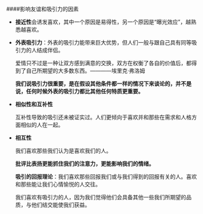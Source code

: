 ####影响友谊和吸引力的因素

- **接近性**会诱发喜欢，其中一个原因是易得性，另一个原因是“曝光效应”，越熟悉越喜欢。

- **外表吸引力**：外表的吸引力能带来巨大优势，但人们一般与跟自己具有同等吸引力的人结成伴侣。

    爱情只不过是一种让双方感到满意的交换，双方在权衡了各自的价值后，都得到了自己所期望的大多数东西。————埃里克·弗洛姆
    
    **我们说吸引力很重要，是在假设其他条件都一样的情况下来谈论的，并不是说，任何时候外表的吸引力都比其他任何特质更重要。**
    
- **相似性和互补性**

    互补性导致的吸引还未被证实过。人们更倾向于喜欢并和那些在需求和人格方面相似的人在一起。
    
- **相互性**

    我们喜欢那些我们认为是喜欢我们的人。
    
    **批评比表扬更能抓住我们的注意力，更能影响我们的情绪。**
    
    **吸引的回报理论**：我们喜欢那些回报我们或与我们得到的回报有关的人。喜欢和那些能让我们心情愉悦的人交往。
    
    我们喜欢有吸引力的人，因为我们觉得他们会具备其他一些我们所期望的品质，与他们结交能使我们获益。
    
    